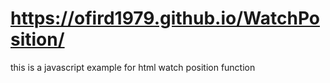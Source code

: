 # https://ofird1979.github.io/WatchPosition/
this is a javascript example for html watch position function
